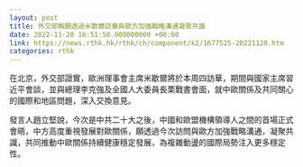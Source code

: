 ```yaml
---
layout: post
title: 外交部稱願透過米歇爾訪華與歐方加強戰略溝通凝聚共識
date: 2022-11-28 16:51:50.000000000 +08:00
link: https://news.rthk.hk/rthk/ch/component/k2/1677525-20221128.htm
categories: rthk
---
```


在北京，外交部證實，歐洲理事會主席米歇爾將於本周四訪華，期間與國家主席習近平會談，並與總理李克強及全國人大委員長栗戰書會面，就中歐關係及共同關心的國際和地區問題，深入交換意見。

發言人趙立堅說，今次是中共二十大之後，中國和歐盟機構領導人之間的首場正式會晤，中方高度重視發展對歐關係，願透過今次訪問與歐方加強戰略溝通，凝聚共識，共同推動中歐關係持續健康穩定發展，為複雜動盪的國際局勢注入更多穩定性。
